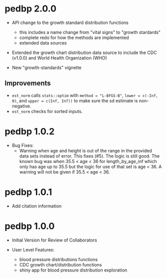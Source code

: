 # pedbp 2.0.0

* API change to the growth standard distribution functions
  * this includes a name change from "vital signs" to "growth stardards"
  * complete redo for how the methods are implemented
  * extended data sources

* Extended the growth chart distribution data source to include the CDC (v1.0.0)
  and World Health Organization (WHO)

* New "growth-standards" vignette

## Improvements

* `est_norm` calls `stats::optim` with `method = "L-BFGS-B"`, `lower = c(-Inf, 0)`, and `upper = c(Inf, Inf))` to make sure the sd estimate is non-negative.
* `est_norm` checks for sorted inputs.

# pedbp 1.0.2

* Bug Fixes:
  - Warning when age and height is out of the range in the provided data sets
    instead of error.  This fixes (#5).  The logic is still good.  The known bug
    was when 35.5 < age < 36 for length_by_age_inf which only has age up to 35.5
    but the logic for use of that set is age < 36.  A warning will not be given
    if 35.5 < age < 36.


# pedbp 1.0.1

* Add citation information

# pedbp 1.0.0

* Initial Version for Review of Collaborators

* User Level Features:

  * blood pressure distributions functions
  * CDC growth chart/distribution functions
  * shiny app for blood pressure distribution exploration

